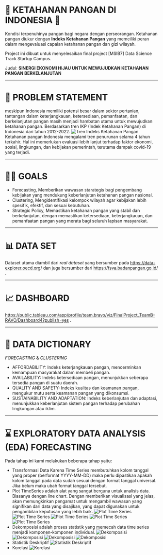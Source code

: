 # :rocket: KETAHANAN PANGAN DI INDONESIA :rocket:
Kondisi terpenuhinya pangan bagi negara dengan perseorangan. Ketahanan pangan diukur dengan **Indeks Ketahanan Pangan**
yang memeiliki peran dalam mengevaluasi capaian ketahanan pangan dan gizi wilayah.

Project ini dibuat untuk menyelesaikan final project [MSIB7] Data Science Track Startup Campus.

Judul: **SINERGI EKONOMI HIJAU UNTUK MEWUJUDKAN KETAHANAN PANGAN BERKELANJUTAN**

---
# :loudspeaker: PROBLEM STATEMENT
meskipun Indonesia memiliki potensi besar dalam sektor pertanian, tantangan dalam keterjangkauan, ketersediaan, pemanfaatan, dan berkelanjutan pangan masih menjadi hambatan utama untuk mewujudkan ketahanan pangan.
Berdasarkan tren IKP (Indek Ketahanan Pangan) di Indonesia dari tahun 2012-2022.
![Tren Indeks Ketahanan Pangan](https://raw.githubusercontent.com/MTOZZ/Indeks-Ketahanan-Pangan/main/Image/TrenIKP.png)
Ketahanan pangan Indonesia mengalami tren penurunan selama 4 tahun terkahir. Hal ini memerlukan evaluasi lebih lanjut
terhadap faktor ekonomi, sosial, lingkungan, dan kebijakan pemerintah, terutama dampak covid-19 yang terjadi.

---
# :man_shrugging: GOALS
- Forecasting,
  Memberikan wawasan starategis bagi pengembang kebijakan yang mendukung keberlanjutan ketahanan pangan nasional.
- Clustering,
  Mengidentifikasi kelompok wilayah agar kebijakan lebih spesifik, efektif, dan sesuai kebutuhan.
- Strategic Policy,
  Memastikan ketahanan pangan yang stabil dan berkelanjutan, dengan memastikan ketersediaan, keterjangkauan, dan pemanfaatan
  pangan yang merata bagi seluruh lapisan masyarakat.

---

# :bar_chart: DATA SET
Dataset utama diambil dari *real dataset* yang bersumber pada https://data-explorer.oecd.org/ dan juga bersumber dari https://fsva.badanpangan.go.id/ .

---

# :chart_with_upwards_trend: DASHBOARD
https://public.tableau.com/app/profile/team.bravo/viz/FinalProject_TeamB-RAVO/Dashboard4?publish=yes .

---

# :file_folder: DATA DICTIONARY
*FORECASTING* & *CLUSTERING*
- AFFORDABILITY: Indeks keterjangkauan pangan, mencerminkan kemampuan masyarakat dalam membeli pangan.
- AVAILABILITY: Indeks ketersediaan pangan, menunjukkan seberapa tersedia pangan di suatu daerah.
- QUALITY AND SAFETY: Indeks kualitas dan keamanan pangan, mengukur mutu serta keamanan pangan yang dikonsumsi.
- SUSTAINABILITY AND ADAPTATION: Indeks keberlanjutan dan adaptasi, menunjukkan keberlanjutan sistem pangan terhadap perubahan lingkungan atau iklim.

---

# :hourglass: EXPLORATORY DATA ANALYSIS (EDA) FORECASTING
Pada tahap ini kami melakukan beberapa tahap yaitu:
- Transformasi Data Karena Time Series membutuhkan kolom tanggal yang proper (berformat YYYY-MM-DD) maka perlu dipastikan apakah kolom tanggal pada data sudah sesuai dengan format tanggal universal. Jika belum maka ubah format tanggal tersebut.
- Plot TimeSeries adalah alat yang sangat berguna untuk analisis data. Biasanya dengan line chart. Dengan memberikan visualisasi yang jelas, akan memungkinkan pengamat untuk mengambil wawasan yang signifikan dari data yang disajikan, yang dapat digunakan untuk pengambilan keputusan yang lebih baik.
![Plot Time Series](https://raw.githubusercontent.com/MTOZZ/Indeks-Ketahanan-Pangan/main/Image/PlotTS.png)
![Plot Time Series](https://raw.githubusercontent.com/MTOZZ/Indeks-Ketahanan-Pangan/main/Image/PlotTS1.png)
![Plot Time Series](https://raw.githubusercontent.com/MTOZZ/Indeks-Ketahanan-Pangan/main/Image/PlotTS2.png)
![Plot Time Series](https://raw.githubusercontent.com/MTOZZ/Indeks-Ketahanan-Pangan/main/Image/PlotTS3.png)
![Plot Time Series](https://raw.githubusercontent.com/MTOZZ/Indeks-Ketahanan-Pangan/main/Image/PlotTS4.png)
- Dekomposisi adalah proses statistik yang memecah data time series menjadi komponen-komponen individual.
![Dekomposisi](https://raw.githubusercontent.com/MTOZZ/Indeks-Ketahanan-Pangan/main/Image/Dekomposi1.jpg)
![Dekomposisi](https://raw.githubusercontent.com/MTOZZ/Indeks-Ketahanan-Pangan/main/Image/Dekomposi2.jpg)
![Dekomposisi](https://raw.githubusercontent.com/MTOZZ/Indeks-Ketahanan-Pangan/main/Image/Dekomposi3.jpg)
![Dekomposisi](https://raw.githubusercontent.com/MTOZZ/Indeks-Ketahanan-Pangan/main/Image/Dekomposi4.jpg)
- Statistik Deskriptif
![Statistik Deskriptif](https://raw.githubusercontent.com/MTOZZ/Indeks-Ketahanan-Pangan/main/Image/StatistikDeskriptif.jpg)
- Korelasi
![Korelasi](https://raw.githubusercontent.com/MTOZZ/Indeks-Ketahanan-Pangan/main/Image/Korelasi_TimeSeries.png)
